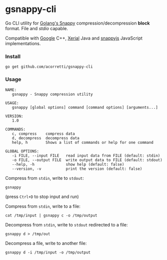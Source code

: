 # gsnappy-cli

Go CLI utility for [Golang's Snappy](github.com/golang/snappy) compression/decompression **block** format. File and *stdio* capable.

Compatible with [Google](https://github.com/google/snappy) C++, [Xerial](https://github.com/xerial/snappy-java/) Java and [snappyjs](https://github.com/zhipeng-jia/snappyjs) JavaScript implementations.

### Install

```
go get github.com/acorretti/gsnappy-cli
```

### Usage

```
NAME:
   gsnappy - Snappy compression utility

USAGE:
   gsnappy [global options] command [command options] [arguments...]

VERSION:
   1.0

COMMANDS:
   c, compress    compress data
   d, decompress  decompress data
   help, h        Shows a list of commands or help for one command

GLOBAL OPTIONS:
   -i FILE, --input FILE   read input data from FILE (default: stdin)
   -o FILE, --output FILE  write output data to FILE (default: stdout)
   --help, -h              show help (default: false)
   --version, -v           print the version (default: false)
```
Compress from `stdin`, write to `stdout`:
```
gsnappy
```
(press `Ctrl+D` to stop input and run)

Compress from `stdin`, write to a file:
```
cat /tmp/input | gsnappy c -o /tmp/output
```

Decompress from `stdin`, write to `stdout` redirected to a file:
```
gsnappy d > /tmp/out
```

Decompress a file, write to another file:
```
gsnappy d -i /tmp/input -o /tmp/output
```
